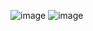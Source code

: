 ![image](https://github.com/user-attachments/assets/08251fc0-5f29-47b0-b077-d2dc2f3b14e3)
![image](https://github.com/user-attachments/assets/81d4e607-a260-4a69-ac16-111604af927e)
